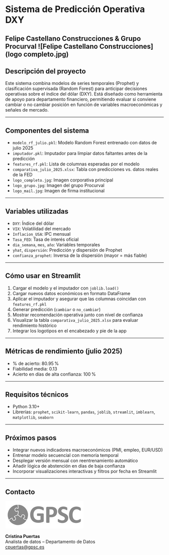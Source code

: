 # Sistema de Predicción Operativa DXY  
**Felipe Castellano Construcciones & Grupo Procurval**
![Felipe Castellano Construcciones](logo completo.jpg)
---

## Descripción del proyecto

Este sistema combina modelos de series temporales (Prophet) y clasificación supervisada (Random Forest) para anticipar decisiones operativas sobre el índice del dólar (DXY). Está diseñado como herramienta de apoyo para departamento financiero, permitiendo evaluar si conviene cambiar o no cambiar posición en función de variables macroeconómicas y señales de mercado.

---


## Componentes del sistema

- `modelo_rf_julio.pkl`: Modelo Random Forest entrenado con datos de julio 2025  
- `imputador.pkl`: Imputador para limpiar datos faltantes antes de la predicción  
- `features_rf.pkl`: Lista de columnas esperadas por el modelo  
- `comparativa_julio_2025.xlsx`: Tabla con predicciones vs. datos reales de la FED  
- `logo_completo.jpg`: Imagen corporativa principal  
- `logo_grupo.jpg`: Imagen del grupo Procurval  
- `logo_mail.jpg`: Imagen de firma institucional

---

## Variables utilizadas

- `DXY`: Índice del dólar  
- `VIX`: Volatilidad del mercado  
- `Inflacion_USA`: IPC mensual  
- `Tasa_FED`: Tasa de interés oficial  
- `dia_semana`, `mes`, `año`: Variables temporales  
- `yhat`, `dispersión`: Predicción y dispersión de Prophet  
- `confianza_prophet`: Inversa de la dispersión (mayor = más fiable)

---

## Cómo usar en Streamlit

1. Cargar el modelo y el imputador con `joblib.load()`  
2. Cargar nuevos datos económicos en formato DataFrame  
3. Aplicar el imputador y asegurar que las columnas coincidan con `features_rf.pkl`  
4. Generar predicción (`cambiar` o `no_cambiar`)  
5. Mostrar recomendación operativa junto con nivel de confianza  
6. Visualizar la tabla `comparativa_julio_2025.xlsx` para evaluar rendimiento histórico  
7. Integrar los logotipos en el encabezado y pie de la app

---

## Métricas de rendimiento (julio 2025)

- % de acierto: 80.95 %  
- Fiabilidad media: 0.13  
- Acierto en días de alta confianza: 100 %

---

## Requisitos técnicos

- Python 3.10+  
- Librerías: `prophet`, `scikit-learn`, `pandas`, `joblib`, `streamlit`, `imblearn`, `matplotlib`, `seaborn`

---

## Próximos pasos

- Integrar nuevos indicadores macroeconómicos (PMI, empleo, EUR/USD)  
- Entrenar modelo secuencial con memoria temporal  
- Desplegar versión mensual con reentrenamiento automático  
- Añadir lógica de abstención en días de baja confianza  
- Incorporar visualizaciones interactivas y filtros por fecha en Streamlit

---

## Contacto

![Firma institucional](logo_mail.jpg)

**Cristina Puertas**  
Analista de datos – Departamento de Datos  
cpuertas@gpsc.es
